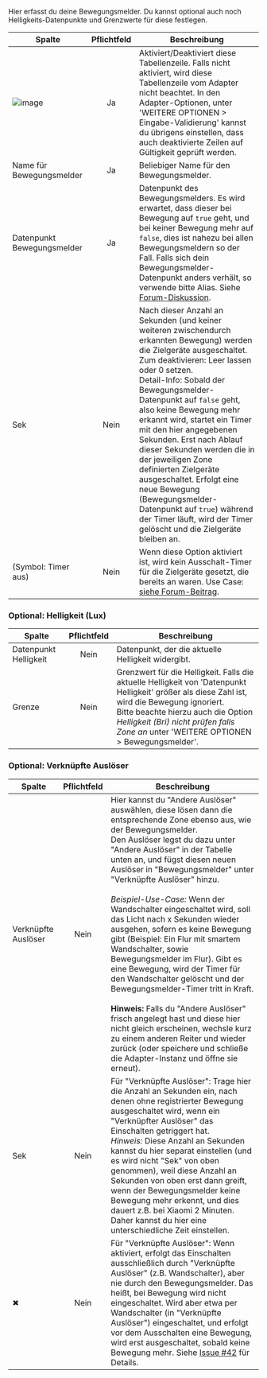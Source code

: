 Hier erfasst du deine Bewegungsmelder. Du kannst optional auch noch Helligkeits-Datenpunkte und Grenzwerte für diese festlegen.

| Spalte   |  Pflichtfeld |  Beschreibung |
|----------|:------------:|-------|
| ![image](https://github.com/Mic-M/ioBroker.smartcontrol/blob/master/admin/doc-md/img/check_box-24px.svg?raw=true) |  Ja          | Aktiviert/Deaktiviert diese Tabellenzeile. Falls nicht aktiviert, wird diese Tabellenzeile vom Adapter nicht beachtet. In den Adapter-Optionen, unter 'WEITERE OPTIONEN > Eingabe-Validierung' kannst du übrigens einstellen, dass auch deaktivierte Zeilen auf Gültigkeit geprüft werden. |
| Name für Bewegungsmelder | Ja | Beliebiger Name für den Bewegungsmelder.|
| Datenpunkt Bewegungsmelder | Ja | Datenpunkt des Bewegungsmelders. Es wird erwartet, dass dieser bei Bewegung auf `true` geht, und bei keiner Bewegung mehr auf `false`, dies ist nahezu bei allen Bewegungsmeldern so der Fall. Falls sich dein Bewegungsmelder-Datenpunkt anders verhält, so verwende bitte Alias. Siehe [Forum-Diskussion](https://forum.iobroker.net/post/492267). |
| Sek | Nein | Nach dieser Anzahl an Sekunden (und keiner weiteren zwischendurch erkannten Bewegung) werden die Zielgeräte ausgeschaltet.<br>Zum deaktivieren: Leer lassen oder 0 setzen.<br>Detail-Info: Sobald der Bewegungsmelder-Datenpunkt auf `false` geht, also keine Bewegung mehr erkannt wird, startet ein Timer mit den hier angegebenen Sekunden. Erst nach Ablauf dieser Sekunden werden die in der jeweiligen Zone definierten Zielgeräte ausgeschaltet. Erfolgt eine neue Bewegung (Bewegungsmelder-Datenpunkt auf `true`) während der Timer läuft, wird der Timer gelöscht und die Zielgeräte bleiben an.|
| (Symbol: Timer aus) | Nein | Wenn diese Option aktiviert ist, wird kein Ausschalt-Timer für die Zielgeräte gesetzt, die bereits an waren. Use Case: [siehe Forum-Beitrag](https://forum.iobroker.net/post/433871).|

### Optional: Helligkeit (Lux)

| Spalte   |  Pflichtfeld |  Beschreibung |
|----------|:------------:|-------|
| Datenpunkt Helligkeit | Nein | Datenpunkt, der die aktuelle Helligkeit widergibt.|
| Grenze | Nein | Grenzwert für die Helligkeit. Falls die aktuelle Helligkeit von 'Datenpunkt Helligkeit' größer als diese Zahl ist, wird die Bewegung ignoriert.<br>Bitte beachte hierzu auch die Option *Helligkeit (Bri) nicht prüfen falls Zone an* unter 'WEITERE OPTIONEN > Bewegungsmelder'.|

### Optional: Verknüpfte Auslöser

| Spalte   |  Pflichtfeld |  Beschreibung |
|----------|:------------:|-------|
| Verknüpfte Auslöser | Nein | Hier kannst du "Andere Auslöser" auswählen, diese lösen dann die entsprechende Zone ebenso aus, wie der Bewegungsmelder.<br>Den Auslöser legst du dazu unter "Andere Auslöser" in der Tabelle unten an, und fügst diesen neuen Auslöser in "Bewegungsmelder" unter "Verknüpfte Auslöser" hinzu.<br><br>*Beispiel-Use-Case:* Wenn der Wandschalter eingeschaltet wird, soll das Licht nach x Sekunden wieder ausgehen, sofern es keine Bewegung gibt (Beispiel: Ein Flur mit smartem Wandschalter, sowie Bewegungsmelder im Flur). Gibt es eine Bewegung, wird der Timer für den Wandschalter gelöscht und der Bewegungsmelder-Timer tritt in Kraft.<br><br>**Hinweis:** Falls du "Andere Auslöser" frisch angelegt hast und diese hier nicht gleich erscheinen, wechsle kurz zu einem anderen Reiter und wieder zurück (oder speichere und schließe die Adapter-Instanz und öffne sie erneut).|
| Sek | Nein | Für "Verknüpfte Auslöser": Trage hier die Anzahl an Sekunden ein, nach denen ohne registrierter Bewegung ausgeschaltet wird, wenn ein "Verknüpfter Auslöser" das Einschalten getriggert hat. <br>*Hinweis:* Diese Anzahl an Sekunden kannst du hier separat einstellen (und es wird nicht "Sek" von oben genommen), weil diese Anzahl an Sekunden von oben erst dann greift, wenn der Bewegungsmelder keine Bewegung mehr erkennt, und dies dauert z.B. bei Xiaomi 2 Minuten. Daher kannst du hier eine unterschiedliche Zeit einstellen.
| ✖ | Nein | Für "Verknüpfte Auslöser": Wenn aktiviert, erfolgt das Einschalten ausschließlich durch "Verknüpfte Auslöser" (z.B. Wandschalter), aber nie durch den Bewegungsmelder. Das heißt, bei Bewegung wird nicht eingeschaltet. Wird aber etwa per Wandschalter (in "Verknüpfte Auslöser") eingeschaltet, und erfolgt vor dem Ausschalten eine Bewegung, wird erst ausgeschaltet, sobald keine Bewegung mehr. Siehe [Issue #42](https://github.com/Mic-M/ioBroker.smartcontrol/issues/42) für Details.|